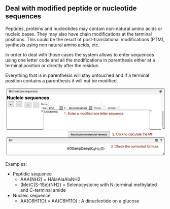 ## Deal with modified peptide or nucleotide sequences

Peptides, proteins and nucleotides may contain non-natural amino acids or nucleic bases. They may also have chain modifications at the terminal positions. This could be the result of post-translational modifications (PTM), synthesis using non natural amino acids, etc.

In order to deal with those cases the system allows to enter sequences using one letter code and all the modifications in parenthesis either at a terminal position or directly after the residue.

Everything that is in parenthesis will stay untouched and if a terminal position contains a parenthesis it will not be modified.

<img src="sequence.png" />

Examples:
* Peptidic sequence
  * AAA(NH2) = HAlaAlaAlaNH2
  * (Me)C(S-1Se)(NH2) = Selenocysteine with N-terminal methylated and C-terminal amide
* Nucleic sequence
  * AA(C6H11O) = AA(C6H11O) : A dinucleotide on a glucose

